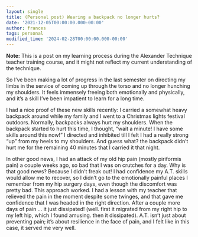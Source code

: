 ```yaml
---
layout: single
title: (Personal post) Wearing a backpack no longer hurts?
date: '2021-12-05T00:00:00.000-00:00'
author: frances
tags: personal
modified_time: '2024-02-28T00:00:00.000-00:00'
---
```


**Note:** This is a post on my learning process during the Alexander Technique teacher training course, and it might not reflect my current understanding of the technique.

So I’ve been making a lot of progress in the last semester on directing my limbs in the service of coming up through the torso and no longer hunching my shoulders. It feels immensely freeing both emotionally and physically, and it’s a skill I’ve been impatient to learn for a long time.

I had a nice proof of these new skills recently: I carried a somewhat heavy backpack around while my family and I went to a Christmas lights festival outdoors. Normally, backpacks always hurt my shoulders. When the backpack started to hurt this time, I thought, “wait a minute! I have some skills around this now!” I directed and inhibited till I felt I had a really strong “up” from my heels to my shoulders. And guess what? the backpack didn’t hurt me for the remaining 40 minutes that I carried it that night.

In other good news, I had an attack of my old hip pain (mostly piriformis pain) a couple weeks ago, so bad that I was on crutches for a day. Why is that good news? Because I didn’t freak out! I had confidence my A.T. skills would allow me to recover, so I didn’t go to the emotionally painful places I remember from my hip surgery days, even though the discomfort was pretty bad. This approach worked. I had a lesson with my teacher that relieved the pain in the moment despite some twinges, and that gave me confidence that I was headed in the right direction. After a couple more days of pain … it just dissipated! (well. first it migrated from my right hip to my left hip, which I found amusing. then it dissipated). A.T. isn’t just about preventing pain; it’s about resilience in the face of pain, and I felt like in this case, it served me very well.
